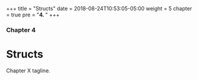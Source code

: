+++
title = "Structs"
date = 2018-08-24T10:53:05-05:00
weight = 5
chapter = true
pre = "<b>4. </b>"
+++

### Chapter 4

# Structs

Chapter X tagline.
